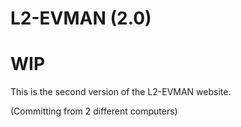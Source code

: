 # L2-EVMAN (2.0)

# WIP

This is the second version of the L2-EVMAN website.

(Committing from 2 different computers)
